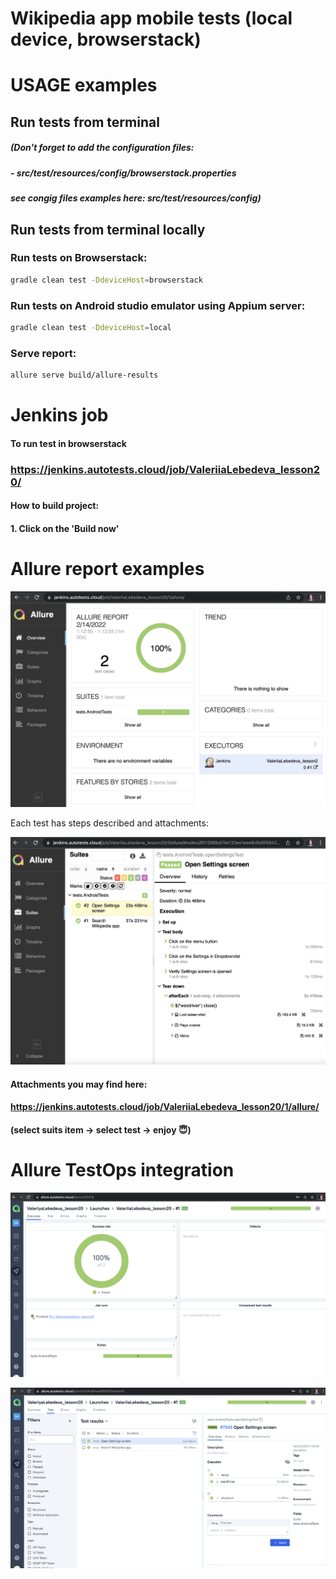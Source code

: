 # Wikipedia app mobile tests (local device, browserstack)

# USAGE examples
## Run tests from terminal
##### (Don't forget to add the configuration files:
##### - src/test/resources/config/browserstack.properties
##### see congig files examples here: src/test/resources/config)

## Run tests from terminal locally

### Run tests on Browserstack:

```bash
gradle clean test -DdeviceHost=browserstack
```

### Run tests on Android studio emulator using Appium server:

```bash
gradle clean test -DdeviceHost=local
```


### Serve report:

```bash
allure serve build/allure-results
```

# Jenkins job
#### To run test in browserstack
### https://jenkins.autotests.cloud/job/ValeriiaLebedeva_lesson20/

#### How to build project: 
#### 1. Click on the 'Build now'

# Allure report examples

<p align="center">
  <img src="images/alreport1.png">
</p>

Each test has steps described and attachments:
<p align="center">
  <img src="images/alreport2.png">
</p>

#### Attachments you may find here:
#### https://jenkins.autotests.cloud/job/ValeriiaLebedeva_lesson20/1/allure/
#### (select suits item -> select test -> enjoy :innocent:)


# Allure TestOps integration

<p align="center">
  <img src="images/testo1.png">
</p>

<p align="center">
  <img src="images/testo2.png">
</p>



